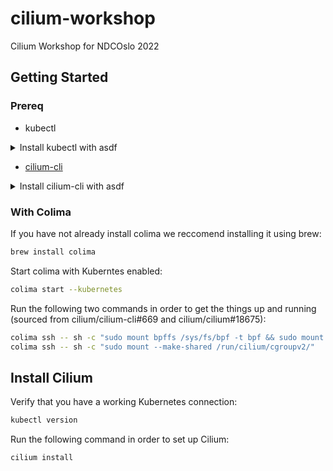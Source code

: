 # cilium-workshop

Cilium Workshop for NDCOslo 2022

## Getting Started

### Prereq

* kubectl

<details>
  <summary>Install kubectl with asdf</summary>

  ```bash
  brew install asdf

  asdf plugin add kubectl
  asdf install kubectl v1.23.6
  asdf global kubectl v1.23.6 latest
  ```
</details>

* [cilium-cli](https://github.com/cilium/cilium-cli/releases)

<details>
  <summary>Install cilium-cli with asdf</summary>

  ```bash
  brew install asdf

  asdf plugin add cilium-cli
  asdf install cilium-cli latest
  asdf global cilium-cli latest
  ```
</details>

### With Colima

If you have not already install colima we reccomend installing it using brew:

```bash
brew install colima
```

Start colima with Kuberntes enabled:

```bash
colima start --kubernetes
```

Run the following two commands in order to get the things up and running (sourced from cilium/cilium-cli#669 and cilium/cilium#18675):

```bash
colima ssh -- sh -c "sudo mount bpffs /sys/fs/bpf -t bpf && sudo mount --make-shared /sys/fs/bpf"
colima ssh -- sh -c "sudo mount --make-shared /run/cilium/cgroupv2/"
```

## Install Cilium

Verify that you have a working Kubernetes connection:

```bash
kubectl version
```

Run the following command in order to set up Cilium:


```bash
cilium install
```
